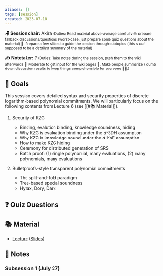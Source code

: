 ```yaml
---
aliases: []
tags: [session]
created: 2023-07-18
---
```


**🪑 Session chair:** Akira
<small>(Duties: Read material above-average carefully 🤓; prepare fallback discussions/questions (worst-case: just prepare some quiz questions about the material) 🙋. Prepare a few slides to guide the session through subtopics (this is <i>not</i> supposed to be a <i>detailed</i> summary of the material)</small>

**✍️ Notetaker:** ?
<small>(Duties: Take notes during the session, push them to the wiki afterwards 📝. Moderate to get input for the wiki pages 🧠. Make people summarize / dumb down discussion results to keep things comprehensible for everyone 🧑‍⚖️.)</small>

## 🎯 Goals
This session covers detailed syntax and security properties of discrete logarithm-based polynomial commitments. We will particularly focus on the following contents from Lecture 6 (see [[#📚 Material]]). 

1. Security of KZG
    - Binding, evalution binding, knowledge soundness, hiding
    - Why KZG is evaluation binding under the $d$-SDH assumption
    - Why KZG is knowledge sound under the $d$-KoE assumption
    - How to make KZG hiding
    - Ceremony for distributed generation of SRS
    - Batch proof: (1) single polynomial, many evaluations, (2) many polynomials, many evaluations

2. Bulletproofs-style transparent polynomial commitments
    - The split-and-fold paradigm
    - Tree-based special soundness
    - Hyrax, Dory, Dark

## ❓ Quiz Questions


## 📚 Material
- [Lecture](https://youtu.be/WyT5KkKBJUw) ([Slides](https://zk-learning.org/assets/lecture6.pdf))

## 📝 Notes
### Subsession 1 (July 27)
